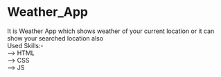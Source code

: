 # Weather_App
It is Weather App which shows weather of your current location or it can show your searched location also <br/>
Used Skills:- <br/>
--> HTML <br/>
--> CSS <br/>
--> JS <br/>
